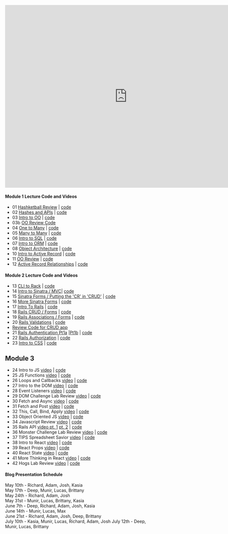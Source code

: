 <iframe src="https://calendar.google.com/calendar/b/1/embed?showPrint=0&amp;showTabs=0&amp;showCalendars=0&amp;mode=WEEK&amp;height=600&amp;wkst=1&amp;bgcolor=%23FFFFFF&amp;src=flatironschool.com_50tfj50t2i81q13cgoj6ri2tlo%40group.calendar.google.com&amp;color=%23B1365F&amp;ctz=America%2FNew_York" style="border-width:0" width="800" height="600" frameborder="0" scrolling="no"></iframe>

#### Module 1 Lecture Code and Videos

* 01 [Hashketball Review](https://youtu.be/MINUrRLCWtM) | [code](https://github.com/learn-co-students/dc-web-042318/tree/master/01-hasketball-review)  
* 02 [Hashes and APIs](https://youtu.be/F61WyHVPnfA) | [code](https://github.com/learn-co-students/dc-web-042318/tree/master/02-hashes-and-apis)
* 03 [Intro to OO](https://youtu.be/OJMkqWYjtFU) | [code](https://github.com/learn-co-students/dc-web-042318/tree/master/03-intro-to-oo)
* 03b [OO Review Code](https://github.com/learn-co-students/dc-web-042318/tree/master/05-oo-review)
* 04 [One to Many](https://www.youtube.com/watch?v=fugImeZxeKI) | [code](https://github.com/learn-co-students/dc-web-042318/tree/master/04-one-to-many)
* 05 [Many to Many](https://www.youtube.com/watch?v=OQHwDIFgir0) | [code](https://github.com/learn-co-students/dc-web-042318/tree/master/05-many-to-many)
* 06 [Intro to SQL](https://youtu.be/NMErFG7HZrs) | [code](https://github.com/learn-co-students/dc-web-042318/tree/master/06-intro-to-sql)  
* 07 [Intro to ORM](https://www.youtube.com/M75IxyRF2j0) | [code](https://github.com/learn-co-students/dc-web-042318/tree/master/07-intro-to-orms)
* 08 [Object Architecture](https://youtu.be/KW_cVEcmjMY) | [code](https://github.com/learn-co-students/dc-web-042318/tree/master/08-oo-architecture)  
* 10 [Intro to Active Record](https://www.youtube.com/watch?v=TOYFjiNsHZQ) | [code](https://github.com/learn-co-students/dc-web-042318/tree/master/10-intro-to-active-record)
* 11 [OO Review](https://youtu.be/XDj7BvNtT6Q) | [code](https://github.com/learn-co-students/dc-web-042318/tree/master/11-oo-review)
* 12 [Active Record Relationships](https://www.youtube.com/watch?v=Q1z-oCTIbdM) | [code](https://github.com/learn-co-students/dc-web-042318/tree/master/12-active-record-associations)

#### Module 2 Lecture Code and Videos

* 13 [CLI to Rack](https://www.youtube.com/watch?v=0EV5RQXmAYQ) | [code](https://github.com/learn-co-students/dc-web-042318/tree/master/13-cli-to-rack)
* 14 [Intro to Sinatra / MVC](https://youtu.be/piMXVmtRQX8)| [code](https://github.com/learn-co-students/dc-web-042318/tree/lecture)
* 15 [Sinatra Forms / Putting the 'CR' in 'CRUD'](https://youtu.be/hooNKxT10Ps ) | [code](https://github.com/learn-co-students/dc-web-042318/tree/master/15-sinatra-forms)
* 16 [More Sinatra Forms](https://youtu.be/S0RAq3XpafI) | [code](https://github.com/learn-co-students/dc-web-042318/tree/master/16-more-sinatra-forms)
* 17 [Intro To Rails](https://youtu.be/tJurcsItcTA) | [code](https://github.com/learn-co-students/dc-web-042318/tree/master/17-intro-to-rails)
* 18 [Rails CRUD / Forms](https://youtu.be/7dAUWWk2BMU) | [code](https://github.com/learn-co-students/dc-web-042318/tree/master/18-rails-forms)
* 19 [Rails Associations / Forms](https://youtu.be/egpBYIA5-UM) | [code](https://github.com/learn-co-students/dc-web-042318/tree/master/19-rails-associations)
* 20 [Rails Validations](https://youtu.be/E3Xut4Gwdes) | [code](https://github.com/learn-co-students/dc-web-042318/tree/master/20-rails-validations)
* [Review Code for CRUD app](https://github.com/learn-co-students/dc-web-042318/tree/master/crud/movie_tracker)
* 21 [Rails Authentication Pt1a](https://youtu.be/SFBC9PwGzX0) |[Pt1b](https://youtu.be/eCPP10CNoaM) | [code](https://github.com/learn-co-students/dc-web-042318/tree/master/21-authentication-pt-1)
* 22 [Rails Authorization](https://youtu.be/GCT4Vofgbk0) | [code](https://github.com/learn-co-students/dc-web-042318/tree/master/22-authorization)
* 23 [Intro to CSS](https://youtu.be/rJHvOao5L_s) | [code](https://github.com/learn-co-students/dc-web-042318/tree/master/23-css)


## Module 3
* 24 Intro to JS [video](https://youtu.be/QcLwnHNoczs) | [code](https://github.com/learn-co-students/dc-web-042318/tree/master/24-intro-js)
* 25 JS Functions [video](https://youtu.be/mzZza0lhq5I) | [code](https://github.com/learn-co-students/dc-web-042318/tree/master/25-js-functions-and-scope)
* 26 Loops and Callbacks [video](https://youtu.be/9t3hJop38I4) | [code](https://github.com/learn-co-students/dc-web-042318/tree/master/26-loops-and-callbacks)
* 27 Intro to the DOM [video](https://youtu.be/P1XS66bLMho) | [code](https://github.com/learn-co-students/dc-web-042318/tree/master/27-intro-to-the-dom)
* 28 Event Listeners [video](https://youtu.be/NnbM_CPCLXw) | [code](https://github.com/learn-co-students/dc-web-042318/tree/master/28-event-listeners)
* 29 DOM Challenge Lab Review [video](https://youtu.be/wkCcdh__5_s) | [code](https://github.com/learn-co-students/dc-web-042318/tree/master/29-DOM-Challenge-lab-review)
* 30 Fetch and Async [video](https://youtu.be/F9VOiMgHkvw) | [code](https://github.com/learn-co-students/dc-web-042318/tree/master/30-fetch-and-async)
* 31 Fetch and Post [video](https://youtu.be/1jvtdnp33cc) | [code](https://github.com/learn-co-students/dc-web-042318/tree/master/31-fetch-and-post)
* 32 This, Call, Bind, Apply [video](https://youtu.be/K9WytOdSlYI) | [code](https://github.com/learn-co-students/dc-web-042318/tree/master/32-this-context)
* 33 Object Oriented JS [video](https://youtu.be/YjS_ei_QrNg) | [code](https://github.com/learn-co-students/dc-web-042318/tree/master/33-oo-js)
* 34 Javascript Review [video](https://youtu.be/kV4H_H2-_QY) | [code](https://github.com/learn-co-students/dc-web-042318/tree/master/34-js-review)
* 35 Rails API [video pt. 1](https://youtu.be/jQq0xezwM-U) [pt. 2](https://youtu.be/SGXiqCiyDCk) | [code](https://github.com/learn-co-students/dc-web-042318/tree/master/35-rails-api)
* 36 Monster Challenge Lab Review [video](https://youtu.be/v8TG_cDxGj4) | [code](https://github.com/learn-co-students/dc-web-042318/tree/master/36-Monster-Challenge-Review)
* 37 TIPS Spreadsheet Savior [video](https://youtu.be/WlRaz1V6x_Q) | [code](https://github.com/learn-co-students/dc-web-042318/tree/master/37-TIPS-spreadsheet-savior)
* 38 Intro to React [video](https://youtu.be/G83SRjxJoVQ) | [code](https://github.com/learn-co-students/dc-web-042318/tree/master/38-intro-react-jsx)
* 39 React Props [video](https://youtu.be/grhTybU3MkY) | [code](https://github.com/learn-co-students/dc-web-042318/tree/master/39-react-props)
* 40 React State [video](https://youtu.be/mkWSdXgOEtg) | [code](https://github.com/learn-co-students/dc-web-042318/tree/master/40-react-state)
* 41 More Thinking in React [video](https://youtu.be/x_14CsoCpBo) | [code](https://github.com/learn-co-students/dc-web-042318/tree/master/41-more-thinking-in-react)
* 42 Hogs Lab Review [video](https://youtu.be/H-rW9vza--c) | [code](https://github.com/learn-co-students/dc-web-042318/tree/master/42-hogs-review/hogzzz)

#### Blog Presentation Schedule

May 10th - Richard, Adam, Josh, Kasia   
May 17th - Deep, Munir, Lucas, Brittany   
May 24th - Richard, Adam, Josh   
May 31st - Munir, Lucas, Brittany, Kasia  
June 7th - Deep, Richard, Adam, Josh, Kasia  
June 14th - Munir, Lucas, Max  
June 21st - Richard, Adam, Josh, Deep, Brittany  
July 10th - Kasia, Munir, Lucas, Richard, Adam, Josh 
July 12th - Deep, Munir, Lucas, Brittany  

